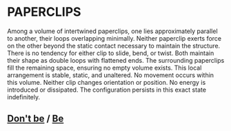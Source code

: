 # PAPERCLIPS

Among a volume of intertwined paperclips, one lies approximately parallel to another, their loops overlapping minimally. Neither paperclip exerts force on the other beyond the static contact necessary to maintain the structure. There is no tendency for either clip to slide, bend, or twist. Both maintain their shape as double loops with flattened ends. The surrounding paperclips fill the remaining space, ensuring no empty volume exists. This local arrangement is stable, static, and unaltered. No movement occurs within this volume. Neither clip changes orientation or position. No energy is introduced or dissipated. The configuration persists in this exact state indefinitely.

## [Don't be](page-9e27056a59917236) / [Be](page-3d722b6368ef9697)
